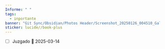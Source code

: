 ```yaml
---
Informe: " "
tags:
  - inportante
banner: "Git Sync/Obsidian/Photos Header/Screenshot_20250126_004510_Gallery.jpg"
sticker: lucide//book-plus
---
```

- [ ] Juzgado 📅  2025-03-14
